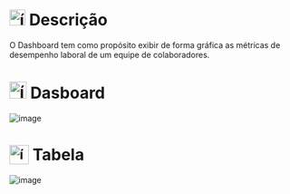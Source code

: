 # <img src="https://github.com/user-attachments/assets/caabfdf0-0f9e-44a3-8200-c6579fe87887" alt="ícone de descrição" width="28"> Descrição
O Dashboard tem como propósito exibir de forma gráfica as métricas de desempenho laboral de um equipe de colaboradores.

# <img src="https://github.com/user-attachments/assets/50474eed-6a06-4ef0-b9fb-3d9c58e8b66d" alt="ícone de gráfico" width="30"> Dasboard
![image](https://github.com/user-attachments/assets/47b9e002-a4c7-4a4b-a6c3-e25f537f9845)

# <sub><img src="https://github.com/user-attachments/assets/becc956e-4101-4b3b-9d86-6957167bdb7d" alt="ícone de tabela" width="34"></sub> Tabela
![image](https://github.com/user-attachments/assets/47c04aa6-0453-479e-a0d3-26f892b2798a)

